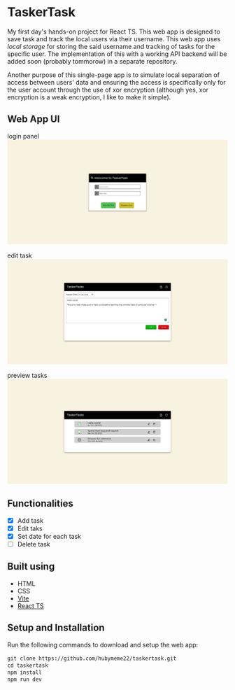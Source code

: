 # TaskerTask
My first day's hands-on project for React TS. This web app is designed to save task and track the local users via their username. This web app uses *local storage* for storing the said username and tracking of tasks for the specific user. The implementation of this with a working API backend will be added soon (probably tommorow) in a separate repository.

Another purpose of this single-page app is to simulate local separation of access between users' data and ensuring the access is specifically only for the user account through the use of xor encryption (although yes, xor encryption is a weak encryption, I like to make it simple).

## Web App UI
login panel
![login panel](./public/loginpanel.png)

edit task
![edit task](./public/addtask.png)

preview tasks
![edit task](./public/tasks.png)

## Functionalities
- [x] Add task
- [x] Edit taks
- [x] Set date for each task
- [ ] Delete task

## Built using
- HTML
- CSS
- [Vite](https://vitejs.dev/)
- [React TS](https://react.dev/)

## Setup and Installation
Run the following commands to download and setup the web app:
```
git clone https://github.com/hubymeme22/taskertask.git
cd taskertask
npm install
npm run dev
```